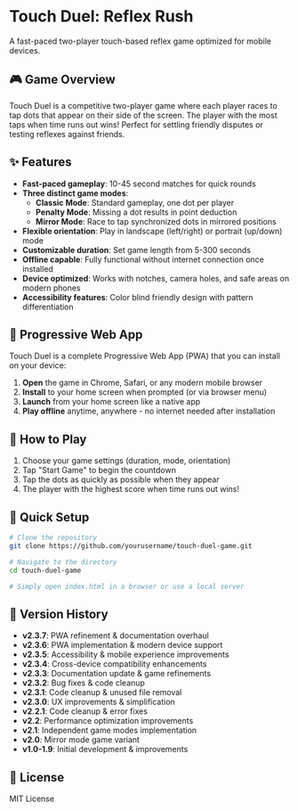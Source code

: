 # Touch Duel: Reflex Rush

A fast-paced two-player touch-based reflex game optimized for mobile devices.

## 🎮 Game Overview

Touch Duel is a competitive two-player game where each player races to tap dots that appear on their side of the screen. The player with the most taps when time runs out wins! Perfect for settling friendly disputes or testing reflexes against friends.

## ✨ Features

- **Fast-paced gameplay**: 10-45 second matches for quick rounds
- **Three distinct game modes**:
  - **Classic Mode**: Standard gameplay, one dot per player
  - **Penalty Mode**: Missing a dot results in point deduction
  - **Mirror Mode**: Race to tap synchronized dots in mirrored positions
- **Flexible orientation**: Play in landscape (left/right) or portrait (up/down) mode
- **Customizable duration**: Set game length from 5-300 seconds
- **Offline capable**: Fully functional without internet connection once installed
- **Device optimized**: Works with notches, camera holes, and safe areas on modern phones
- **Accessibility features**: Color blind friendly design with pattern differentiation

## 📱 Progressive Web App

Touch Duel is a complete Progressive Web App (PWA) that you can install on your device:

1. **Open** the game in Chrome, Safari, or any modern mobile browser
2. **Install** to your home screen when prompted (or via browser menu)
3. **Launch** from your home screen like a native app
4. **Play offline** anytime, anywhere - no internet needed after installation

## 🚀 How to Play

1. Choose your game settings (duration, mode, orientation)
2. Tap "Start Game" to begin the countdown
3. Tap the dots as quickly as possible when they appear
4. The player with the highest score when time runs out wins!

## 🔧 Quick Setup

```bash
# Clone the repository
git clone https://github.com/yourusername/touch-duel-game.git

# Navigate to the directory
cd touch-duel-game

# Simply open index.html in a browser or use a local server
```

## 🔄 Version History

- **v2.3.7**: PWA refinement & documentation overhaul
- **v2.3.6**: PWA implementation & modern device support
- **v2.3.5**: Accessibility & mobile experience improvements
- **v2.3.4**: Cross-device compatibility enhancements
- **v2.3.3**: Documentation update & game refinements
- **v2.3.2**: Bug fixes & code cleanup
- **v2.3.1**: Code cleanup & unused file removal
- **v2.3.0**: UX improvements & simplification
- **v2.2.1**: Code cleanup & error fixes
- **v2.2**: Performance optimization improvements
- **v2.1**: Independent game modes implementation
- **v2.0**: Mirror mode game variant
- **v1.0-1.9**: Initial development & improvements

## 📝 License

MIT License
